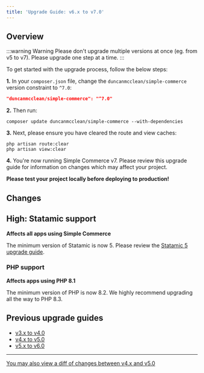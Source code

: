 ```yaml
---
title: 'Upgrade Guide: v6.x to v7.0'
---
```


## Overview

:::warning Warning
Please don't upgrade multiple versions at once (eg. from v5 to v7). Please upgrade one step at a time.
:::

To get started with the upgrade process, follow the below steps:

**1.** In your `composer.json` file, change the `duncanmcclean/simple-commerce` version constraint to `^7.0`:

```json
"duncanmcclean/simple-commerce": "^7.0"
```

**2.** Then run:

```
composer update duncanmcclean/simple-commerce --with-dependencies
```

**3.** Next, please ensure you have cleared the route and view caches:

```
php artisan route:clear
php artisan view:clear
```

**4.** You're now running Simple Commerce v7. Please review this upgrade guide for information on changes which may affect your project.

**Please test your project locally before deploying to production!**

## Changes

## High: Statamic support
**Affects all apps using Simple Commerce**

The minimum version of Statamic is now 5. Please review the [Statamic 5 upgrade guide](https://statamic.dev/upgrade-guide/4-to-5).

### PHP support
**Affects apps using PHP 8.1**

The minimum version of PHP is now 8.2. We highly recommend upgrading all the way to PHP 8.3.

## Previous upgrade guides

-   [v3.x to v4.0](/upgrade-guides/v3-x-to-v4-0)
-   [v4.x to v5.0](/upgrade-guides/v4-x-to-v5-0)
-   [v5.x to v6.0](/upgrade-guides/v5-x-to-v6-0)

---

[You may also view a diff of changes between v4.x and v5.0](https://github.com/duncanmcclean/simple-commerce/compare/6.x...7.x)
